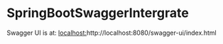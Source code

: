 # SpringBootSwaggerIntergrate

Swagger UI is at: [localhost:](http://localhost:8080/swagger-ui/index.html)http://localhost:8080/swagger-ui/index.html
